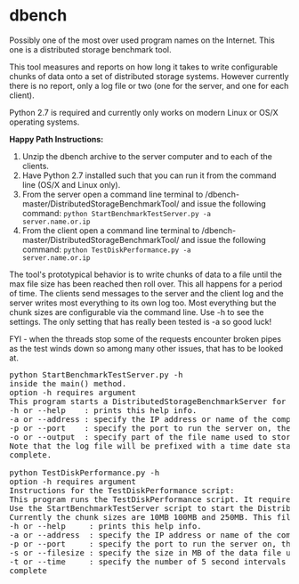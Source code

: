 # dbench

Possibly one of the most over used program names on the Internet.
This one is a distributed storage benchmark tool.

This tool measures and reports on how long it takes to write configurable chunks of data 
onto a set of distributed storage systems.  However currently there is no report, only a
log file or two (one for the server, and one for each client).

Python 2.7 is required and currently only works on modern Linux or OS/X operating systems.

<b>Happy Path Instructions:</b>

1. Unzip the dbench archive to the server computer and to each of the clients.
2. Have Python 2.7 installed such that you can run it from the command line (OS/X and Linux only).
3. From the server open a command line terminal to /dbench-master/DistributedStorageBenchmarkTool/ 
and issue the following command: <code>python StartBenchmarkTestServer.py -a server.name.or.ip</code>
4. From the client open a command line terminal to /dbench-master/DistributedStorageBenchmarkTool/ 
and issue the following command: <code>python TestDiskPerformance.py -a server.name.or.ip</code>

The tool's prototypical behavior is to write chunks of data to a file until the max file 
size has been reached then roll over.  This all happens for a period of time.  The clients 
send messages to the server and the client log and the server writes most everything to 
its own log too.  Most everything but the chunk sizes are configurable via the command line.
Use -h to see the settings.  The only setting that has really been tested is -a so good
luck!  

FYI - when the threads stop some of the requests encounter broken pipes as the test
winds down so among many other issues, that has to be looked at.

<pre>
python StartBenchmarkTestServer.py -h
inside the main() method.
option -h requires argument
This program starts a DistributedStorageBenchmarkServer for use with the TestDiskPerformance script.
-h or --help    : prints this help info.
-a or --address : specify the IP address or name of the computer running this test. The default is localhost
-p or --port    : specify the port to run the server on, the default is 24000
-o or --output  : specify part of the file name used to store the log for this test run. The default is -BenchmarkTestServer.log
Note that the log file will be prefixed with a time date stamp that sorts in chronological order on the OS.
complete.

python TestDiskPerformance.py -h
option -h requires argument
Instructions for the TestDiskPerformance script:
This program runs the TestDiskPerformance script. It requires that a DistributedStorageBenchmarchServer is running.
Use the StartBenchmarkTestServer script to start the DistributedStorageBenchmarchServer prior to running this test script.
Currently the chunk sizes are 10MB 100MB and 250MB. This file needs to be edited to add change or remove chunk size scenarios.
-h or --help     : prints this help info.
-a or --address  : specify the IP address or name of the computer running this test. The default is localhost
-p or --port     : specify the port to run the server on, the default is 24000
-s or --filesize : specify the size in MB of the data file used in performance testing. The default is 250 MB.
-t or --time     : specify the number of 5 second intervals the test will be constrained to (number of seconds times 5).
complete
</pre>

